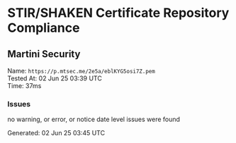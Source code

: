# STIR/SHAKEN Certificate Repository Compliance

## Martini Security

Name: `https://p.mtsec.me/2e5a/eblKYG5osi7Z.pem`\
Tested At: 02 Jun 25 03:39 UTC\
Time: 37ms

### Issues

no warning, or error, or notice date level issues were found

Generated: 02 Jun 25 03:45 UTC